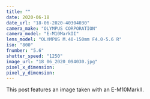 ```yaml
---
title: ""
date: 2020-06-18
date_url: "18-06-2020-40304030"
camera_make: "OLYMPUS CORPORATION"
camera_model: "E-M10MarkII"
lens_model: "OLYMPUS M.40-150mm F4.0-5.6 R"
iso: "800"
fnumber: "5.6"
shutter_speed: "1250"
image_url: "18_06_2020_094030.jpg"
pixel_x_dimension: 
pixel_y_dimension: 
---
```


This post features an image taken with an E-M10MarkII.
